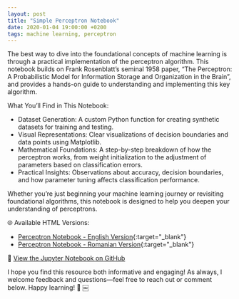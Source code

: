 ```yaml
---
layout: post
title: "Simple Perceptron Notebook"
date: 2020-01-04 19:00:00 +0200
tags: machine learning, perceptron
---
```

The best way to dive into the foundational concepts of machine learning is through a practical implementation of the perceptron algorithm. This notebook builds on Frank Rosenblatt’s seminal 1958 paper, “The Perceptron: A Probabilistic Model for Information Storage and Organization in the Brain”, and provides a hands-on guide to understanding and implementing this key algorithm.

What You’ll Find in This Notebook:
- Dataset Generation: A custom Python function for creating synthetic datasets for training and testing.
- Visual Representations: Clear visualizations of decision boundaries and data points using Matplotlib.
- Mathematical Foundations: A step-by-step breakdown of how the perceptron works, from weight initialization to the adjustment of parameters based on classification errors.
- Practical Insights: Observations about accuracy, decision boundaries, and how parameter tuning affects classification performance.

Whether you’re just beginning your machine learning journey or revisiting foundational algorithms, this notebook is designed to help you deepen your understanding of perceptrons.

🌐 Available HTML Versions:
- [Perceptron Notebook - English Version](http://mihainadas.github.io/notebooks/perceptron_en.html){:target="_blank"}
- [Perceptron Notebook - Romanian Version](http://mihainadas.github.io/notebooks/perceptron_ro.html){:target="_blank"}

📝 [View the Jupyter Notebook on GitHub](https://github.com/mihainadas/notebooks/blob/main/perceptron.ipynb)

I hope you find this resource both informative and engaging! As always, I welcome feedback and questions—feel free to reach out or comment below. Happy learning! 🚀 ￼